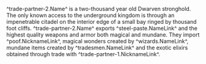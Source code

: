 ^trade-partner-2.Name^ is a two-thousand year old Dwarven stronghold. The only known access to the underground kingdom is through an impenetrable citadel on the interior edge of a small bay ringed by thousand foot cliffs. ^trade-partner-2.Name^ exports ^steel-paste.NameLink^ and the highest quality weapons and armor both magical and mundane. They import ^poof.NicknameLink^, magical wonders created by ^wizards.NameLink^, mundane items created by ^tradesmen.NameLink^ and the exotic elixirs obtained through trade with ^trade-partner-1.NicknameLink^. 
